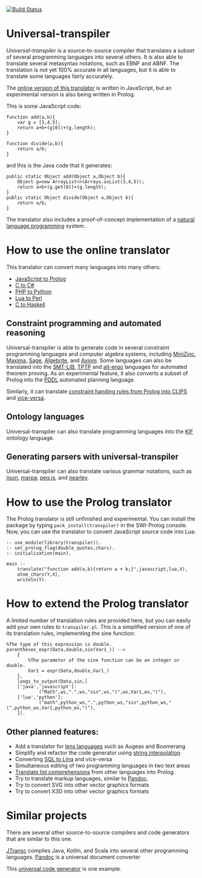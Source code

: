 [![Build Status](https://api.travis-ci.org/jarble/transpiler.svg)](https://travis-ci.org/jarble/transpiler)

# Universal-transpiler

*Universal-transpiler* is a source-to-source compiler that translates a subset of several programming languages into several others.
It is also able to translate several metasyntax notations, such as EBNF and ABNF. The translation is not yet 100% accurate in all languages, but it is able to translate some languages fairly accurately.

The [online version of this translator](https://jarble.github.io/transpiler/javascript/js_transpiler/test_parser.html#%7B%22inputText%22%3A%22function%20add(a%2Cb)%7B%5Cn%5Ctvar%20g%20%3D%20%5B3%2C4%2C5%5D%3B%5Cn%5Ctreturn%20a%2Bb%2B(g%5B0%5D)%2B(g.length)%3B%5Cn%7D%5Cn%5Cnfunction%20divide(a%2Cb)%7B%5Cn%5Ctreturn%20a%2Fb%3B%5Cn%7D%22%2C%22inputLang%22%3A%22javascript%22%2C%22outputLang%22%3A%22python%22%7D) is written in JavaScript, but an experimental version is also being written in Prolog.

This is some JavaScript code:

	function add(a,b){
		var g = [3,4,5];
		return a+b+(g[0])+(g.length);
	}

	function divide(a,b){
		return a/b;
	}

and this is the Java code that it generates:

	public static Object add(Object a,Object b){
		Object g=new ArrayList<>(Arrays.asList(3,4,5));
		return a+b+(g.get(0))+(g.length);
	}
	public static Object divide(Object a,Object b){
		return a/b;
	}

The translator also includes a proof-of-concept implementation of a [natural language programming](file:///C:/Users/jarbl/Dropbox/All%20source%20code%20goes%20here%20-%20don't%20put%20this%20folder%20inside%20any%20other%20folder/Prolog%20projects/universal-transpiler/javascript/js_transpiler/to_do_list.html#%7B%22inputText%22%3A%22product%20of%20A%20and%20B%20means%20A%20*%20B.%5Cnquotient%20of%20A%20and%20B%20means%20A%20%2F%20B.%5Cnbigger%20means%20greater.%5Cngreater%20means%20more.%5CnA%20is%20no%20B%20than%20C%20means%20A%20is%20not%20B%20than%20C.%5CnA%20is%20more%20than%20B%20means%20A%20%3E%20B.%5CnA%20is%20less%20than%20B%20means%20A%20%3C%20B.%5CnA%20plus%20B%20means%20A%20%2B%20B.%5CnA%20or%20B%20means%20A%20%7C%7C%20B.%5CnA%20and%20B%20means%20A%20%26%26%20B.%5CnA%20is%20equal%20to%20B%20means%20A%20equals%20B.%5CnA%20equals%20B%20means%20A%20%3D%3D%20B.%5CnA%20minus%20B%20means%20A%20-%20B.%5CnA%20is%20not%20equal%20to%20B%20means%20A%20!%3D%20B.%5CnX%20is%20a%20Y%20means%20isa%7BX%2CY%7D.%5CnA%20is%20B%20means%20A%20%3D%3D%20B.%5CnA%20is%20not%20a%20B%20means%20(A%20is%20a%20B)%20is%20false.%5CnA%20is%20not%20more%20than%20B%20means%20A%20%3C%3D%20B.%5CnA%20is%20not%20less%20than%20B%20means%20A%20%3E%3D%20B.%5Cna%20%3D%201.%5Cnb%20%3D%202.%5Cn%5Cna4%20%3D%20(the%20quotient%20of%20a%20and%20b)%20plus%20(the%20product%20of%20a%20and%20b)%20is%20not%20less%20%20than%20100.%22%2C%22inputLang%22%3A%22english%22%2C%22outputLang%22%3A%22python%22%7D) system.

# How to use the online translator

This translator can convert many languages into many others:

* [JavaScript to Prolog](https://jarble.github.io/transpiler/javascript/js_transpiler/test_parser.html#%7B%22inputText%22%3A%22function%20is_an_animal(thing)%7B%5Cn%20%20%20%20return%20%5B%5C%22dog%5C%22%2C%5C%22horse%5C%22%2C%5C%22cat%5C%22%5D.indexOf(thing)%20!%3D%3D%20-1%3B%5Cn%7D%22%2C%22inputLang%22%3A%22javascript%22%2C%22outputLang%22%3A%22prolog%22%7D)
* [C to C#](https://jarble.github.io/transpiler/javascript/js_transpiler/test_parser.html#%7B%22inputText%22%3A%22int%20add(int%20a%2C%20int%20b)%7B%5Cn%20%20%20%20return%20a%20%2B%20b%3B%5Cn%7D%22%2C%22inputLang%22%3A%22c%22%2C%22outputLang%22%3A%22c%23%22%7D)
* [PHP to Python](https://jarble.github.io/transpiler/javascript/js_transpiler/test_parser.html#%7B%22inputText%22%3A%22function%20add(%24a%2C%24b)%7B%5Cn%20%20%20%20return%20%24a%2B%24b%3B%5Cn%7D%22%2C%22inputLang%22%3A%22php%22%2C%22outputLang%22%3A%22python%22%7D)
* [Lua to Perl](https://jarble.github.io/transpiler/javascript/js_transpiler/test_parser.html#%7B%22inputText%22%3A%22function%20add(a%2Cb)%20%5Cn%20%20%20%20return%20a%2Bb%5Cnend%22%2C%22inputLang%22%3A%22lua%22%2C%22outputLang%22%3A%22perl%22%7D)
* [C to Haskell](https://jarble.github.io/transpiler/javascript/js_transpiler/test_parser.html#%7B%22inputText%22%3A%22int%20add(int%20a%2C%20int%20b)%7B%5Cn%20%20%20%20return%20a%20%2B%20b%3B%5Cn%7D%22%2C%22inputLang%22%3A%22c%22%2C%22outputLang%22%3A%22haskell%22%7D)

## Constraint programming and automated reasoning
Universal-transpiler is able to generate code in several constraint programming languages and computer algebra systems, including [MiniZinc](https://jarble.github.io/transpiler/javascript/js_transpiler/test_parser.html#%7B%22inputText%22%3A%22int%20add(int%20a%2Cint%20b)%7B%5Cnreturn%20a%20%2B%20b%3B%5Cn%7D%22%2C%22inputLang%22%3A%22c%22%2C%22outputLang%22%3A%22minizinc%22%7D), [Maxima](https://jarble.github.io/transpiler/javascript/js_transpiler/test_parser.html#%7B%22inputText%22%3A%22int%20add(int%20a%2Cint%20b)%7B%5Cnreturn%20a%20%2B%20b%3B%5Cn%7D%22%2C%22inputLang%22%3A%22c%22%2C%22outputLang%22%3A%22maxima%22%7D), [Sage](https://jarble.github.io/transpiler/javascript/js_transpiler/test_parser.html#%7B%22inputText%22%3A%22int%20add(int%20a%2Cint%20b)%7B%5Cnreturn%20a%20%2B%20b%3B%5Cn%7D%22%2C%22inputLang%22%3A%22c%22%2C%22outputLang%22%3A%22sage%22%7D), [Algebrite](https://jarble.github.io/transpiler/javascript/js_transpiler/test_parser.html#%7B%22inputText%22%3A%22z%20%3D%20Math.pow(2%2C4)%2BMath.sqrt(2)%3B%22%2C%22inputLang%22%3A%22javascript%22%2C%22outputLang%22%3A%22algebrite%22%7D), and [Axiom](https://jarble.github.io/transpiler/javascript/js_transpiler/test_parser.html#%7B%22inputText%22%3A%22z%20%3D%20Math.pow(2%2C4)%2BMath.sqrt(2)%3B%22%2C%22inputLang%22%3A%22javascript%22%2C%22outputLang%22%3A%22axiom%22%7D). Some languages can also be translated into the [SMT-LIB](https://jarble.github.io/transpiler/javascript/js_transpiler/test_parser.html#%7B%22inputText%22%3A%22%5Cnint%20add1(int%20a%2C%20int%20b)%7B%5Cnreturn%20a%20%2B%20b%3B%5Cn%7D%22%2C%22inputLang%22%3A%22c%22%2C%22outputLang%22%3A%22smt-lib%22%7D), [TPTP](https://jarble.github.io/transpiler/javascript/js_transpiler/test_parser.html#%7B%22inputText%22%3A%22function%20is_greater_than(a)%7B%5Cnreturn%20a%3Eb%3B%5Cn%7D%22%2C%22inputLang%22%3A%22javascript%22%2C%22outputLang%22%3A%22tptp%22%7D) and [alt-ergo](https://jarble.github.io/transpiler/javascript/js_transpiler/test_parser.html#%7B%22inputText%22%3A%22boolean%20is_greater_than(int%20a)%7B%5Cn%20%20%20%20return%20a%3Eb%3B%5Cn%7D%22%2C%22inputLang%22%3A%22c%22%2C%22outputLang%22%3A%22alt-ergo%22%7D) languages for automated theorem proving. As an experimental feature, it also converts a subset of Prolog into the [PDDL](https://jarble.github.io/transpiler/javascript/js_transpiler/test_parser.html#%7B%22inputText%22%3A%22%5Cnis_alive(A%2CB)%20%3A-%20%5Cn%20%20%20%20is_awake(A)%3Bis_asleep(B).%22%2C%22inputLang%22%3A%22prolog%22%2C%22outputLang%22%3A%22pddl%22%7D) automated planning language.

Similarly, it can translate [constraint handing rules from Prolog into CLIPS](https://jarble.github.io/transpiler/javascript/js_transpiler/test_parser.html#%7B%22inputText%22%3A%22rule1%20%40%20is_alive(A%2CB)%20%3D%3D%3E%20%5Cn%20%20%20%20is_awake(A)%3Bis_asleep(B).%22%2C%22inputLang%22%3A%22prolog%22%2C%22outputLang%22%3A%22clips%22%7D) and [vice-versa](https://jarble.github.io/transpiler/javascript/js_transpiler/test_parser.html#%7B%22inputText%22%3A%22%5Cn(defrule%20rule1%20(is_alive%20%3FA%20%3FB)%20%3D%3E%20(assert%20(or%20(is_awake%20%3FA)%20(is_asleep%20%3FB))))%22%2C%22inputLang%22%3A%22clips%22%2C%22outputLang%22%3A%22prolog%22%7D).

## Ontology languages

Universal-transpiler can also translate programming languages into the [KIF](https://jarble.github.io/transpiler/javascript/js_transpiler/test_parser.html#%7B%22inputText%22%3A%22int%20add(int%20a%2Cint%20b)%7B%5Cnreturn%20a%20%2B%20b%3B%5Cn%7D%22%2C%22inputLang%22%3A%22c%22%2C%22outputLang%22%3A%22kif%22%7D) ontology language.

## Generating parsers with universal-transpiler

Universal-transpiler can also translate various grammar notations, such as [jison](https://jarble.github.io/transpiler/javascript/js_transpiler/test_parser.html#%7B%22inputText%22%3A%22add_or_subtract%3A%20symbol%20%5C%22%2B%5C%22%20symbol%20%7C%20symbol%20%5C%22-%5C%22%20symbol%3B%22%2C%22inputLang%22%3A%22jison%22%2C%22outputLang%22%3A%22lpeg%22%7D), [marpa](https://jarble.github.io/transpiler/javascript/js_transpiler/test_parser.html#%7B%22inputText%22%3A%22add_or_subtract%3A%20symbol%20%5C%22%2B%5C%22%20symbol%20%7C%20symbol%20%5C%22-%5C%22%20symbol%3B%22%2C%22inputLang%22%3A%22jison%22%2C%22outputLang%22%3A%22marpa%22%7D), [peg.js](https://jarble.github.io/transpiler/javascript/js_transpiler/test_parser.html#%7B%22inputText%22%3A%22add_or_subtract%3A%20symbol%20%5C%22%2B%5C%22%20symbol%20%7C%20symbol%20%5C%22-%5C%22%20symbol%3B%22%2C%22inputLang%22%3A%22jison%22%2C%22outputLang%22%3A%22peg.js%22%7D), and [nearley](https://jarble.github.io/transpiler/javascript/js_transpiler/test_parser.html#%7B%22inputText%22%3A%22add_or_subtract%3A%20symbol%20%5C%22%2B%5C%22%20symbol%20%7C%20symbol%20%5C%22-%5C%22%20symbol%3B%22%2C%22inputLang%22%3A%22jison%22%2C%22outputLang%22%3A%22nearley%22%7D).

# How to use the Prolog translator

The Prolog translator is still unfinished and experimental. You can install the package by typing `pack_install(transpiler)` in the SWI-Prolog console.
Now, you can use the translator to convert JavaScript source code into Lua:

	:- use_module(library(transpiler)).
	:- set_prolog_flag(double_quotes,chars).
	:- initialization(main).

	main :- 
		translate("function add(a,b){return a + b;}",javascript,lua,X),
		atom_chars(Y,X),
		writeln(Y).


# How to extend the Prolog translator

A limited number of translation rules are provided here, but you can easily add your own rules to `transpiler.pl`.
This is a simplified version of one of its translation rules, implementing the sine function:

	%The type of this expression is double.
	parentheses_expr(Data,double,sin(Var1_)) -->
        {
			%The parameter of the sine function can be an integer or double.
			Var1 = expr(Data,double,Var1_)
		},
        langs_to_output(Data,sin,[
        ['java','javascript']:
                ("Math",ws,".",ws,"sin",ws,"(",ws,Var1,ws,")"),
        ['lua','python']:
                ("math",python_ws,".",python_ws,"sin",python_ws,"(",python_ws,Var1,python_ws,")"),
        ]).

## Other planned features:
* Add a translator for [lens languages](https://www.google.com/search?q=%22lens+language%22+programming) such as Augeas and Boomerang
* Simplify and refactor the code generator using [string interpolation](https://stackoverflow.com/questions/1408289/how-can-i-do-string-interpolation-in-javascript)
* Converting [SQL to Linq](https://stackoverflow.com/questions/296972/sql-to-linq-tool) and vice-versa
* Simultaneous editing of two programming languages in two text areas
* [Translate list comprehensions](https://stackoverflow.com/questions/23035186/translate-list-comprehension-to-prolog) from other languages into Prolog.
* Try to translate markup languages, similar to [Pandoc](https://pandoc.org/index.html).
* Try to convert SVG into other vector graphics formats
* Try to convert X3D into other vector graphics formats

# Similar projects
There are several other source-to-source compilers and code generators that are similar to this one.

[JTransc](https://github.com/jtransc/jtransc) compiles Java, Kotlin, and Scala into several other programming languages.
[Pandoc](https://pandoc.org/index.html) is a universal document converter

This [universal code generator](http://codeworker.free.fr/) is one example.
